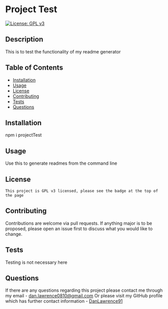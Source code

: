 # Project Test 

  [![License: GPL v3](https://img.shields.io/badge/License-GPLv3-blue.svg)](https://www.gnu.org/licenses/gpl-3.0)

  ## Description
  This is to test the functionality of my readme generator
  
  ## Table of Contents
  - [Installation](#installation)
  - [Usage](#usage)
  - [License](#license)
  - [Contributing](#contributing)
  - [Tests](#tests)
  - [Questions](#questions)

  ## Installation
  npm i projectTest

  ## Usage
  Use this to generate readmes from the command line

  ## License
	This project is GPL v3 licensed, please see the badge at the top of the page

  ## Contributing
  Contributions are welcome via pull requests. If anything major is to be proposed, please open an issue first to discuss what you would like to change.

  ## Tests
  Testing is not necessary here

  ## Questions
  If there are any questions regarding this project please contact me through my email - dan.lawrence0810@gmail.com
  Or please visit my GitHub profile which has further contact information - [DanLawrence91](https://github.com/DanLawrence91)
